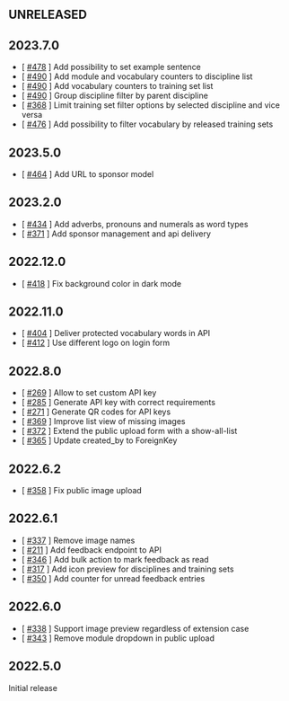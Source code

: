 UNRELEASED
----------


2023.7.0
--------

* [ [#478](https://github.com/digitalfabrik/lunes-cms/issues/478) ] Add possibility to set example sentence
* [ [#490](https://github.com/digitalfabrik/lunes-cms/issues/490) ] Add module and vocabulary counters to discipline list
* [ [#490](https://github.com/digitalfabrik/lunes-cms/issues/490) ] Add vocabulary counters to training set list
* [ [#490](https://github.com/digitalfabrik/lunes-cms/issues/490) ] Group discipline filter by parent discipline
* [ [#368](https://github.com/digitalfabrik/lunes-cms/issues/368) ] Limit training set filter options by selected discipline and vice versa
* [ [#476](https://github.com/digitalfabrik/lunes-cms/issues/476) ] Add possibility to filter vocabulary by released training sets


2023.5.0
--------

* [ [#464](https://github.com/digitalfabrik/lunes-cms/issues/464) ] Add URL to sponsor model


2023.2.0
--------

* [ [#434](https://github.com/digitalfabrik/lunes-cms/issues/434) ] Add adverbs, pronouns and numerals as word types
* [ [#371](https://github.com/digitalfabrik/lunes-cms/issues/371) ] Add sponsor management and api delivery


2022.12.0
---------

* [ [#418](https://github.com/digitalfabrik/lunes-cms/issues/418) ] Fix background color in dark mode


2022.11.0
---------

* [ [#404](https://github.com/digitalfabrik/lunes-cms/issues/404) ] Deliver protected vocabulary words in API
* [ [#412](https://github.com/digitalfabrik/lunes-cms/issues/412) ] Use different logo on login form


2022.8.0
--------

* [ [#269](https://github.com/digitalfabrik/lunes-cms/issues/269) ] Allow to set custom API key
* [ [#285](https://github.com/digitalfabrik/lunes-cms/issues/285) ] Generate API key with correct requirements
* [ [#271](https://github.com/digitalfabrik/lunes-cms/issues/271) ] Generate QR codes for API keys
* [ [#369](https://github.com/digitalfabrik/lunes-cms/issues/369) ] Improve list view of missing images
* [ [#372](https://github.com/digitalfabrik/lunes-cms/issues/372) ] Extend the public upload form with a show-all-list
* [ [#365](https://github.com/digitalfabrik/lunes-cms/issues/365) ] Update created_by to ForeignKey


2022.6.2
--------

* [ [#358](https://github.com/digitalfabrik/lunes-cms/issues/358) ] Fix public image upload


2022.6.1
--------

* [ [#337](https://github.com/digitalfabrik/lunes-cms/issues/337) ] Remove image names
* [ [#211](https://github.com/digitalfabrik/lunes-cms/issues/211) ] Add feedback endpoint to API
* [ [#346](https://github.com/digitalfabrik/lunes-cms/issues/346) ] Add bulk action to mark feedback as read
* [ [#317](https://github.com/digitalfabrik/lunes-cms/issues/317) ] Add icon preview for disciplines and training sets
* [ [#350](https://github.com/digitalfabrik/lunes-cms/issues/350) ] Add counter for unread feedback entries


2022.6.0
--------

* [ [#338](https://github.com/digitalfabrik/lunes-cms/issues/338) ] Support image preview regardless of extension case
* [ [#343](https://github.com/digitalfabrik/lunes-cms/issues/343) ] Remove module dropdown in public upload


2022.5.0
--------

Initial release
